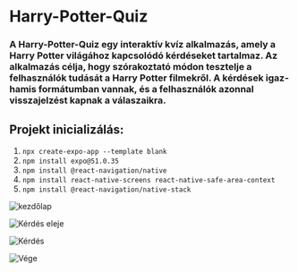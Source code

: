 # Harry-Potter-Quiz

### A Harry-Potter-Quiz egy interaktív kvíz alkalmazás, amely a Harry Potter világához kapcsolódó kérdéseket tartalmaz. Az alkalmazás célja, hogy szórakoztató módon tesztelje a felhasználók tudását a Harry Potter filmekről. A kérdések igaz-hamis formátumban vannak, és a felhasználók azonnal visszajelzést kapnak a válaszaikra. 

## Projekt inicializálás:

1. ```npx create-expo-app --template blank```
2. ```npm install expo@51.0.35```
3. ```npm install @react-navigation/native```
4. ```npm install react-native-screens react-native-safe-area-context```
5. ```npm install @react-navigation/native-stack```

![kezdőlap](https://github.com/user-attachments/assets/48d18815-74f3-4335-be87-6e6ec8e18048)

![Kérdés eleje](https://github.com/user-attachments/assets/b0c2ad65-13ca-429d-a274-660a2211c93c)

![Kérdés](https://github.com/user-attachments/assets/6dee25b2-6672-45fe-8079-a3c5c0c91beb)

![Vége](https://github.com/user-attachments/assets/ad1cd1b9-a913-4907-aba9-bcc2c5b16c00)



